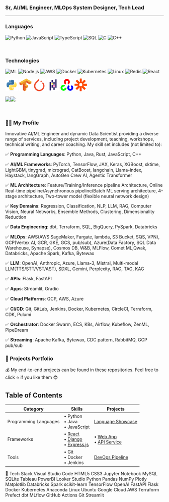 ### Sr, AI/ML Engineer, MLOps System Designer, Tech Lead
<hr>






### Languages

![Python](https://img.shields.io/badge/-Python-000?&logo=Python)
![JavaScript](https://img.shields.io/badge/-JavaScript-000?&logo=JavaScript)
![TypeScript](https://img.shields.io/badge/-TypeScript-000?&logo=TypeScript)
![SQL](https://img.shields.io/badge/-SQL-000?&logo=MySQL)
![C](https://img.shields.io/badge/-C-000?&logo=C)
![C++](https://img.shields.io/badge/-C++-000?&logo=c%2b%2b&logoColor=00599C)

<br>




### Technologies

![ML](https://img.shields.io/badge/ML-8A2BE2)
![Node.js](https://img.shields.io/badge/-Node.js-000?&logo=node.js)
![AWS](https://img.shields.io/badge/-AWS-000?&logo=Amazon-AWS&logoColor=F90)
![Docker](https://img.shields.io/badge/-Docker-000?&logo=Docker)
![Kubernetes](https://img.shields.io/badge/-Kubernetes-000?&logo=Kubernetes)
![Linux](https://img.shields.io/badge/-Linux-000?&logo=Linux)
![Redis](https://img.shields.io/badge/-Redis-000?&logo=Redis)
![React](https://img.shields.io/badge/-React-000?&logo=React)



<p align="left">
<img src="https://raw.githubusercontent.com/teamedwardforever/Readme-Generator/71f25dd8b98329b168142a6b782a107b75eab178/svg/Skills/Languages/python-original.svg" alt="Python" width="40" height="40"/>
<img src="https://raw.githubusercontent.com/teamedwardforever/Readme-Generator/71f25dd8b98329b168142a6b782a107b75eab178/svg/Skills/ML/tensorflow-icon.svg" alt="Tensorflow" width="40" height="40"/>
<img src="https://raw.githubusercontent.com/teamedwardforever/Readme-Generator/71f25dd8b98329b168142a6b782a107b75eab178/svg/Skills/ML/pytorch-icon.svg" alt="Pytorch" width="40" height="40"/>
<img src="https://raw.githubusercontent.com/teamedwardforever/Readme-Generator/71f25dd8b98329b168142a6b782a107b75eab178/svg/Skills/ML/pandas-original.svg" alt="Pandas" width="40" height="40"/>
<img src="https://raw.githubusercontent.com/teamedwardforever/Readme-Generator/71f25dd8b98329b168142a6b782a107b75eab178/svg/Skills/ML/opencv-icon.svg" alt="Opencv" width="40" height="40"/>
<img src="https://raw.githubusercontent.com/teamedwardforever/Readme-Generator/71f25dd8b98329b168142a6b782a107b75eab178/svg/Skills/Automation/zapier-icon.svg" alt="Zapier" width="40" height="40"/>
</p>

<a href="https://satel.vercel.app/"><img height="137px" src="https://github-readme-stats.vercel.app/api?username=adamalston&hide_title=true&hide_border=true&show_icons=true&include_all_commits=true&count_private=true&line_height=21&text_color=000&icon_color=000&bg_color=0,ea6161,ffc64d,fffc4d,52fa5a&theme=graywhite" /><!-- wi*quL3fcV --><img height="137px" src="https://github-readme-stats.vercel.app/api/top-langs/?username=adamalston&hide=html&hide_title=true&hide_border=true&layout=compact&langs_count=6&exclude_repo=comp426,Redventures-Movie-Quotes&text_color=000&icon_color=fff&bg_color=0,52fa5a,4dfcff,c64dff&theme=graywhite" /></a>

<br>


### 👨‍💻 My Profile
Innovative AI/ML Engineer and dynamic Data Scientist providing a diverse range of services, including project development, teaching, workshops, technical writing, and career coaching. My skill set includes (not limited to):

 

✅ **Programming Languages**: Python, Java, Rust, JavaScript, C++

✅ **AI/ML Frameworks**: PyTorch, TensorFlow, JAX, Keras, XGBoost, sktime, LightGBM, tinygrad, micrograd, CatBoost, langchain, Llama-index, Haystack, langGraph, AutoGen Crew AI, Agentic Transformer

✅ **ML Architecture**: Feature/Training/Inference pipeline Architecture, Online Real-time pipeline/Asynchronous pipeline/Batch ML serving architecture, 4-stage architecture, Two-tower model (flexible neural network design)

✅ **Key Domains**: Regression, Classification, NLP, LLM, RAG, Computer Vision, Neural Networks, Ensemble Methods, Clustering, Dimensionality Reduction

✅ **Data Engineering**: dbt, Terraform, SQL, BigQuery, PySpark, Databricks

✅ **MLOps**: AWS(AWS SageMaker, Fargate, lambda, S3 Bucket, SQS, VPN), GCP(Vertex AI, GCR, GKE, GCS, pub/sub), Azure(Data Factory, SQL Data Warehouse, Synapse), Cosmos DB, W&B, MLFlow, Comet ML,Qwak, Databricks, Apache Spark, Kafka, Bytewax

✅ **LLM**: OpenAI, Anthropic, Azure, Llama-3, Mistral, Multi-modal LLM(TTS/STT/VST/AST), SDXL, Gemini, Perplexity, RAG, TAG, KAG

✅ **APIs**: Flask, FastAPI

✅ **Apps**: Streamlit, Gradio

✅ **Cloud Platforms**: GCP, AWS, Azure

✅ **CI/CD**: Git, GitLab, Jenkins, Docker, Kubernetes, CircleCI, Terraform, CDK, Pulumi

✅ **Orchestrator**: Docker Swarm, ECS, K8s, Airflow, Kubeflow, ZenML, PipeDream

✅ **Streaming**: Apache Kafka, Bytewax, CDC pattern, RabbitMQ, GCP pub/sub








### 📄 Projects Portfolio
💰 My end-to-end projects can be found in these repositories. Feel free to click ⭐ if you like them 😎

 ## Table of Contents

| Category | Skills | Projects |
|----------|--------|----------|
| Programming Languages | • Python<br>• Java<br>• JavaScript | [Language Showcase](https://github.com/example/language-showcase) |
| Frameworks | • [React](https://reactjs.org/)<br>• [Django](https://www.djangoproject.com/)<br>• [Express.js](https://expressjs.com/) | • [Web App](https://github.com/example/web-app)<br>• [API Service](https://github.com/example/api-service) |
| Tools | • Git<br>• Docker<br>• Jenkins | [DevOps Pipeline](https://github.com/example/devops-pipeline) |

🧮 Tech Stack
Visual Studio Code HTML5 CSS3 Jupyter Notebook MySQL SQLite Tableau PowerBI Looker Studio Python Pandas NumPy Plotly Matplotlib Databricks Spark scikit-learn TensorFlow OpenAI FastAPI Flask Docker Kubernetes Anaconda Linux Ubuntu Google Cloud AWS Terraform Prefect dbt MLflow GitHub Actions Git Streamlit

